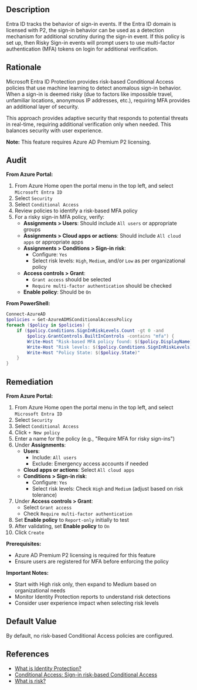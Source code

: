 ## Description

Entra ID tracks the behavior of sign-in events. If the Entra ID domain is licensed with P2, the sign-in behavior can be used as a detection mechanism for additional scrutiny during the sign-in event. If this policy is set up, then Risky Sign-in events will prompt users to use multi-factor authentication (MFA) tokens on login for additional verification.

## Rationale

Microsoft Entra ID Protection provides risk-based Conditional Access policies that use machine learning to detect anomalous sign-in behavior. When a sign-in is deemed risky (due to factors like impossible travel, unfamiliar locations, anonymous IP addresses, etc.), requiring MFA provides an additional layer of security.

This approach provides adaptive security that responds to potential threats in real-time, requiring additional verification only when needed. This balances security with user experience.

**Note:** This feature requires Azure AD Premium P2 licensing.

## Audit

**From Azure Portal:**

1. From Azure Home open the portal menu in the top left, and select `Microsoft Entra ID`
2. Select `Security`
3. Select `Conditional Access`
4. Review policies to identify a risk-based MFA policy
5. For a risky sign-in MFA policy, verify:
   - **Assignments > Users**: Should include `All users` or appropriate groups
   - **Assignments > Cloud apps or actions**: Should include `All cloud apps` or appropriate apps
   - **Assignments > Conditions > Sign-in risk**:
     - Configure: `Yes`
     - Select risk levels: `High`, `Medium`, and/or `Low` as per organizational policy
   - **Access controls > Grant**:
     - `Grant access` should be selected
     - `Require multi-factor authentication` should be checked
   - **Enable policy**: Should be `On`

**From PowerShell:**

```powershell
Connect-AzureAD
$policies = Get-AzureADMSConditionalAccessPolicy
foreach ($policy in $policies) {
    if ($policy.Conditions.SignInRiskLevels.Count -gt 0 -and
        $policy.GrantControls.BuiltInControls -contains "mfa") {
        Write-Host "Risk-based MFA policy found: $($policy.DisplayName)"
        Write-Host "Risk levels: $($policy.Conditions.SignInRiskLevels)"
        Write-Host "Policy State: $($policy.State)"
    }
}
```

## Remediation

**From Azure Portal:**

1. From Azure Home open the portal menu in the top left, and select `Microsoft Entra ID`
2. Select `Security`
3. Select `Conditional Access`
4. Click `+ New policy`
5. Enter a name for the policy (e.g., "Require MFA for risky sign-ins")
6. Under **Assignments**:
   - **Users**:
     - Include: `All users`
     - Exclude: Emergency access accounts if needed
   - **Cloud apps or actions**: Select `All cloud apps`
   - **Conditions > Sign-in risk**:
     - Configure: `Yes`
     - Select risk levels: Check `High` and `Medium` (adjust based on risk tolerance)
7. Under **Access controls > Grant**:
   - Select `Grant access`
   - Check `Require multi-factor authentication`
8. Set **Enable policy** to `Report-only` initially to test
9. After validating, set **Enable policy** to `On`
10. Click `Create`

**Prerequisites:**
- Azure AD Premium P2 licensing is required for this feature
- Ensure users are registered for MFA before enforcing the policy

**Important Notes:**
- Start with High risk only, then expand to Medium based on organizational needs
- Monitor Identity Protection reports to understand risk detections
- Consider user experience impact when selecting risk levels

## Default Value

By default, no risk-based Conditional Access policies are configured.

## References

- [What is Identity Protection?](https://docs.microsoft.com/en-us/azure/active-directory/identity-protection/overview-identity-protection)
- [Conditional Access: Sign-in risk-based Conditional Access](https://docs.microsoft.com/en-us/azure/active-directory/conditional-access/howto-conditional-access-policy-risk)
- [What is risk?](https://docs.microsoft.com/en-us/azure/active-directory/identity-protection/concept-identity-protection-risks)

